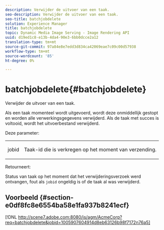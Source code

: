 ```yaml
---
description: Verwijder de uitvoer van een taak.
seo-description: Verwijder de uitvoer van een taak.
seo-title: batchjobdelete
solution: Experience Manager
title: batchjobdelete
topic: Dynamic Media Image Serving - Image Rendering API
uuid: d19ed1c8-e13b-4da4-90e3-6bb0dcce2a12
translation-type: tm+mt
source-git-commit: 97a84e8e7edd3d834ca42069eae7c09c00d57938
workflow-type: tm+mt
source-wordcount: '85'
ht-degree: 0%

---
```



# batchjobdelete{#batchjobdelete}

Verwijder de uitvoer van een taak.

Als een taak momenteel wordt uitgevoerd, wordt deze onmiddellijk gestopt en worden alle verwerkingsgegevens verwijderd. Als de taak met succes is voltooid, wordt het uitvoerbestand verwijderd.

Deze parameter:

<table id="simpletable_AACB976615FF4888A0816328DC48DCA3"> 
 <tr class="strow"> 
  <td class="stentry"> <p><span class="codeph"> jobid</span> </p> </td> 
  <td class="stentry"> <p>Taak-id die is verkregen op het moment van verzending. </p></td> 
 </tr> 
</table>

Retourneert:

Status van taak op het moment dat het verwijderingsverzoek werd ontvangen, fout als `jobid` ongeldig is of de taak al was verwijderd.

## Voorbeeld {#section-e0df8fc8e6554ba58e1fa937b8241ecf}

[!DNL http://scene7.adobe.com:8080/is/agm/AcmeCorp?req=batchjobdelete&jobid=1005907604914d8eb63126b98f7172n76a5]
